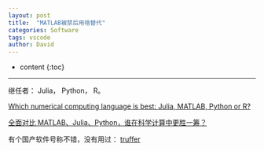 ```yaml
---
layout: post
title:  "MATLAB被禁后用啥替代"
categories: Software
tags: vscode
author: David
---
```


* content
{:toc}

---

继任者：
Julia， Python， R。

[Which numerical computing language is best: Julia, MATLAB, Python or R? ](https://voxeu.org/content/which-numerical-computing-language-best-julia-matlab-python-or-r)


[全面对比 MATLAB、Julia、Python，谁在科学计算中更胜一筹？](https://mp.weixin.qq.com/s/5uGkDwlk_lCTZ8f-iSGSxw)

有个国产软件号称不错，没有用过：
[truffer](https://www.ednchina.com/news/202006241511.html?utm_source=EDNC%20Article%20Alert&utm_medium=Email&utm_campaign=2020-06-29)